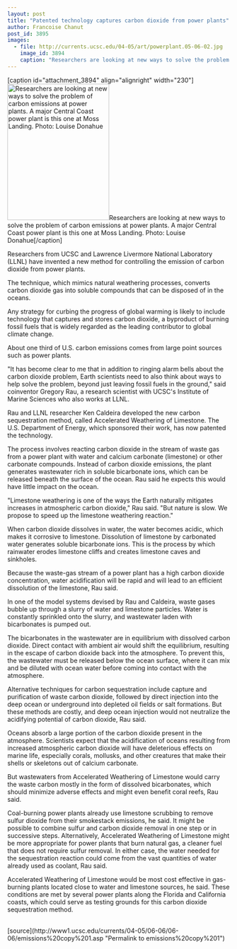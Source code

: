 ```yaml
---
layout: post
title: "Patented technology captures carbon dioxide from power plants"
author: Francoise Chanut
post_id: 3895
images:
  - file: http://currents.ucsc.edu/04-05/art/powerplant.05-06-02.jpg
    image_id: 3894
    caption: "Researchers are looking at new ways to solve the problem of carbon emissions at power plants. A major Central Coast power plant is this one at Moss Landing. Photo: Louise Donahue"
---
```


[caption id="attachment_3894" align="alignright" width="230"]<a href="http://localhost/mysite/wp-content/uploads/2005/06/powerplant.05-06-02.jpg"><img class="size-full wp-image-3894" src="http://localhost/mysite/wp-content/uploads/2005/06/powerplant.05-06-02.jpg" alt="Researchers are looking at new ways to solve the problem of carbon emissions at power plants. A major Central Coast power plant is this one at Moss Landing. Photo: Louise Donahue" width="230" height="308" /></a>Researchers are looking at new ways to solve the problem of carbon emissions at power plants. A major Central Coast power plant is this one at Moss Landing. Photo: Louise Donahue[/caption]
<a name="content" id="content"></a>
<p>
  Researchers from UCSC and Lawrence Livermore National Laboratory (LLNL) have invented a new method for controlling the emission of carbon dioxide from power plants.
</p>
<p>
  The technique, which mimics natural weathering processes, converts carbon dioxide gas into soluble compounds that can be disposed of in the oceans.<br>
</p>
<p>
  Any strategy for curbing the progress of global warming is likely to include technology that captures and stores carbon dioxide, a byproduct of burning fossil fuels that is widely regarded as the leading contributor to global climate change.
</p>
<p>
  About one third of U.S. carbon emissions comes from large point sources such as power plants.<br>
</p>
<p>
  "It has become clear to me that in addition to ringing alarm bells about the carbon dioxide problem, Earth scientists need to also think about ways to help solve the problem, beyond just leaving fossil fuels in the ground," said coinventor Gregory Rau, a research scientist with UCSC's Institute of Marine Sciences who also works at LLNL.<br>
</p>
<p>
  Rau and LLNL researcher Ken Caldeira developed the new carbon sequestration method, called Accelerated Weathering of Limestone. The U.S. Department of Energy, which sponsored their work, has now patented the technology.<br>
</p>
<p>
  The process involves reacting carbon dioxide in the stream of waste gas from a power plant with water and calcium carbonate (limestone) or other carbonate compounds. Instead of carbon dioxide emissions, the plant generates wastewater rich in soluble bicarbonate ions, which can be released beneath the surface of the ocean. Rau said he expects this would have little impact on the ocean.<br>
</p>
<p>
  "Limestone weathering is one of the ways the Earth naturally mitigates increases in atmospheric carbon dioxide," Rau said. "But nature is slow. We propose to speed up the limestone weathering reaction."<br>
</p>
<p>
  When carbon dioxide dissolves in water, the water becomes acidic, which makes it corrosive to limestone. Dissolution of limestone by carbonated water generates soluble bicarbonate ions. This is the process by which rainwater erodes limestone cliffs and creates limestone caves and sinkholes.<br>
</p>
<p>
  Because the waste-gas stream of a power plant has a high carbon dioxide concentration, water acidification will be rapid and will lead to an efficient dissolution of the limestone, Rau said.<br>
</p>
<p>
  In one of the model systems devised by Rau and Caldeira, waste gases bubble up through a slurry of water and limestone particles. Water is constantly sprinkled onto the slurry, and wastewater laden with bicarbonates is pumped out.<br>
</p>
<p>
  The bicarbonates in the wastewater are in equilibrium with dissolved carbon dioxide. Direct contact with ambient air would shift the equilibrium, resulting in the escape of carbon dioxide back into the atmosphere. To prevent this, the wastewater must be released below the ocean surface, where it can mix and be diluted with ocean water before coming into contact with the atmosphere.<br>
</p>
<p>
  Alternative techniques for carbon sequestration include capture and purification of waste carbon dioxide, followed by direct injection into the deep ocean or underground into depleted oil fields or salt formations. But these methods are costly, and deep ocean injection would not neutralize the acidifying potential of carbon dioxide, Rau said.<br>
</p>
<p>
  Oceans absorb a large portion of the carbon dioxide present in the atmosphere. Scientists expect that the acidification of oceans resulting from increased atmospheric carbon dioxide will have deleterious effects on marine life, especially corals, mollusks, and other creatures that make their shells or skeletons out of calcium carbonate.<br>
</p>
<p>
  But wastewaters from Accelerated Weathering of Limestone would carry the waste carbon mostly in the form of dissolved bicarbonates, which should minimize adverse effects and might even benefit coral reefs, Rau said.<br>
</p>
<p>
  Coal-burning power plants already use limestone scrubbing to remove sulfur dioxide from their smokestack emissions, he said. It might be possible to combine sulfur and carbon dioxide removal in one step or in successive steps. Alternatively, Accelerated Weathering of Limestone might be more appropriate for power plants that burn natural gas, a cleaner fuel that does not require sulfur removal. In either case, the water needed for the sequestration reaction could come from the vast quantities of water already used as coolant, Rau said.<br>
</p>
<p>
  Accelerated Weathering of Limestone would be most cost effective in gas-burning plants located close to water and limestone sources, he said. These conditions are met by several power plants along the Florida and California coasts, which could serve as testing grounds for this carbon dioxide sequestration method.<br>
  <br>
</p>
[source](http://www1.ucsc.edu/currents/04-05/06-06/06-06/emissions%20copy%201.asp "Permalink to emissions%20copy%201")
